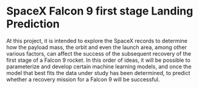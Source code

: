 <h1>SpaceX  Falcon 9 first stage Landing Prediction</h1>

At this project, it is intended to explore the SpaceX records to determine how the payload mass, the orbit and even the launch area, among other various factors, can affect the success of the subsequent recovery of the first stage of a Falcon 9 rocket. In this order of ideas, it will be possible to parameterize and develop certain machine learning models, and once the model that best fits the data under study has been determined, to predict whether a recovery mission for a Falcon 9 will be successful.
